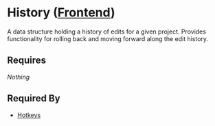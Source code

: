 # History ([Frontend](../frontend.md))

A data structure holding a history of edits for a given project. Provides functionality for rolling back and moving forward along the edit history.

## Requires

*Nothing*

## Required By

- [Hotkeys](../hotkeys/hotkeys.md)
